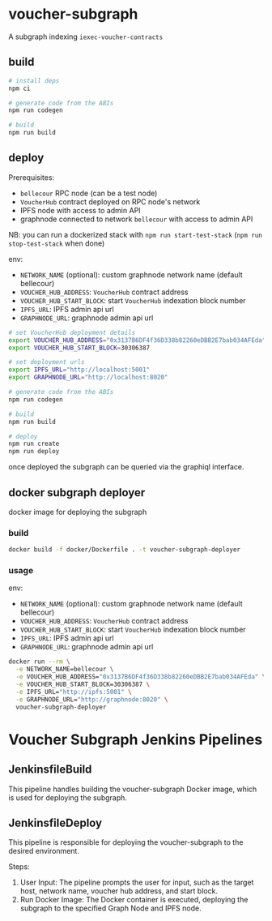 # voucher-subgraph

A subgraph indexing `iexec-voucher-contracts`

## build

```sh
# install deps
npm ci

# generate code from the ABIs
npm run codegen

# build
npm run build
```

## deploy

Prerequisites:

- `bellecour` RPC node (can be a test node)
- `VoucherHub` contract deployed on RPC node's network
- IPFS node with access to admin API
- graphnode connected to network `bellecour` with access to admin API

NB: you can run a dockerized stack with `npm run start-test-stack` (`npm run stop-test-stack` when done)

env:

- `NETWORK_NAME` (optional): custom graphnode network name (default bellecour)
- `VOUCHER_HUB_ADDRESS`: `VoucherHub` contract address
- `VOUCHER_HUB_START_BLOCK`: start `VoucherHub` indexation block number
- `IPFS_URL`: IPFS admin api url
- `GRAPHNODE_URL`: graphnode admin api url

```sh
# set VoucherHub deployment details
export VOUCHER_HUB_ADDRESS="0x3137B6DF4f36D338b82260eDBB2E7bab034AFEda"
export VOUCHER_HUB_START_BLOCK=30306387

# set deployment urls
export IPFS_URL="http://localhost:5001"
export GRAPHNODE_URL="http://localhost:8020"

# generate code from the ABIs
npm run codegen

# build
npm run build

# deploy
npm run create
npm run deploy
```

once deployed the subgraph can be queried via the graphiql interface.

## docker subgraph deployer

docker image for deploying the subgraph

### build

```sh
docker build -f docker/Dockerfile . -t voucher-subgraph-deployer
```

### usage

env:

- `NETWORK_NAME` (optional): custom graphnode network name (default bellecour)
- `VOUCHER_HUB_ADDRESS`: `VoucherHub` contract address
- `VOUCHER_HUB_START_BLOCK`: start `VoucherHub` indexation block number
- `IPFS_URL`: IPFS admin api url
- `GRAPHNODE_URL`: graphnode admin api url

```sh
docker run --rm \
  -e NETWORK_NAME=bellecour \
  -e VOUCHER_HUB_ADDRESS="0x3137B6DF4f36D338b82260eDBB2E7bab034AFEda" \
  -e VOUCHER_HUB_START_BLOCK=30306387 \
  -e IPFS_URL="http://ipfs:5001" \
  -e GRAPHNODE_URL="http://graphnode:8020" \
  voucher-subgraph-deployer
```

# Voucher Subgraph Jenkins Pipelines

## JenkinsfileBuild

This pipeline handles building the voucher-subgraph Docker image, which is used for deploying the subgraph.


## JenkinsfileDeploy

This pipeline is responsible for deploying the voucher-subgraph to the desired environment.

Steps:

1.	User Input: The pipeline prompts the user for input, such as the target host, network name, voucher hub address, and start block.
2.	Run Docker Image: The Docker container is executed, deploying the subgraph to the specified Graph Node and IPFS node.
